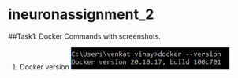 # ineuronassignment_2

##Task1: Docker Commands with screenshots.
01. Docker version
![Doker version](docker_version.png)